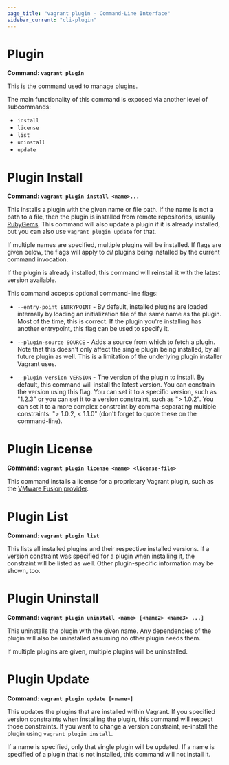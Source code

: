 ```yaml
---
page_title: "vagrant plugin - Command-Line Interface"
sidebar_current: "cli-plugin"
---
```


# Plugin

**Command: `vagrant plugin`**

This is the command used to manage [plugins](/v2/plugins/index.html).

The main functionality of this command is exposed via another level
of subcommands:

* `install`
* `license`
* `list`
* `uninstall`
* `update`

# Plugin Install

**Command: `vagrant plugin install <name>...`**

This installs a plugin with the given name or file path. If the name
is not a path to a file, then the plugin is installed from remote
repositories, usually [RubyGems](http://rubygems.org). This command will
also update a plugin if it is already installed, but you can also use
`vagrant plugin update` for that.

If multiple names are specified, multiple plugins will be installed. If
flags are given below, the flags will apply to _all_ plugins being installed
by the current command invocation.

If the plugin is already installed, this command will reinstall it with
the latest version available.

This command accepts optional command-line flags:

* `--entry-point ENTRYPOINT` - By default, installed plugins are loaded
  internally by loading an initialization file of the same name as the plugin.
  Most of the time, this is correct. If the plugin you're installing has
  another entrypoint, this flag can be used to specify it.

* `--plugin-source SOURCE` - Adds a source from which to fetch a plugin. Note
  that this doesn't only affect the single plugin being installed, by all future
  plugin as well. This is a limitation of the underlying plugin installer
  Vagrant uses.

* `--plugin-version VERSION` - The version of the plugin to install. By default,
  this command will install the latest version. You can constrain the version
  using this flag. You can set it to a specific version, such as "1.2.3" or
  you can set it to a version constraint, such as "> 1.0.2". You can set it
  to a more complex constraint by comma-separating multiple constraints:
  "> 1.0.2, < 1.1.0" (don't forget to quote these on the command-line).

# Plugin License

**Command: `vagrant plugin license <name> <license-file>`**

This command installs a license for a proprietary Vagrant plugin,
such as the [VMware Fusion provider](/v2/vmware/index.html).

# Plugin List

**Command: `vagrant plugin list`**

This lists all installed plugins and their respective installed versions.
If a version constraint was specified for a plugin when installing it, the
constraint will be listed as well. Other plugin-specific information may
be shown, too.

# Plugin Uninstall

**Command: `vagrant plugin uninstall <name> [<name2> <name3> ...]`**

This uninstalls the plugin with the given name. Any dependencies of the
plugin will also be uninstalled assuming no other plugin needs them.

If multiple plugins are given, multiple plugins will be uninstalled.

# Plugin Update

**Command: `vagrant plugin update [<name>]`**

This updates the plugins that are installed within Vagrant. If you specified
version constraints when installing the plugin, this command will respect
those constraints. If you want to change a version constraint, re-install
the plugin using `vagrant plugin install`.

If a name is specified, only that single plugin will be updated. If a
name is specified of a plugin that is not installed, this command will not
install it.
